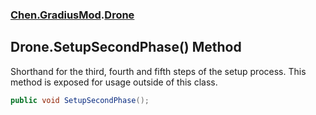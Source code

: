 
### [Chen.GradiusMod](./Chen-GradiusMod 'Chen.GradiusMod').[Drone](./Chen-GradiusMod-Drone 'Chen.GradiusMod.Drone')

## Drone.SetupSecondPhase() Method
Shorthand for the third, fourth and fifth steps of the setup process. This method is exposed for usage outside of this class.  
```csharp
public void SetupSecondPhase();
```
